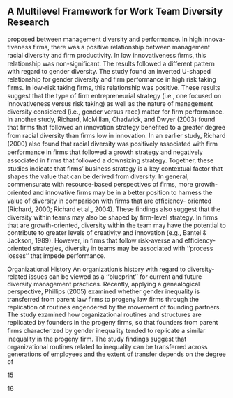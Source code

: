 ## A Multilevel Framework for Work Team Diversity Research

proposed between management diversity and performance. In high innova- tiveness ﬁrms, there was a positive relationship between management racial diversity and ﬁrm productivity. In low innovativeness ﬁrms, this relationship was non-signiﬁcant. The results followed a different pattern with regard to gender diversity. The study found an inverted U-shaped relationship for gender diversity and ﬁrm performance in high risk taking ﬁrms. In low-risk taking ﬁrms, this relationship was positive. These results suggest that the type of ﬁrm entrepreneurial strategy (i.e., one focused on innovativeness versus risk taking) as well as the nature of management diversity considered (i.e., gender versus race) matter for ﬁrm performance. In another study, Richard, McMillan, Chadwick, and Dwyer (2003) found that ﬁrms that followed an innovation strategy beneﬁted to a greater degree from racial diversity than ﬁrms low in innovation. In an earlier study, Richard (2000) also found that racial diversity was positively associated with ﬁrm performance in ﬁrms that followed a growth strategy and negatively associated in ﬁrms that followed a downsizing strategy. Together, these studies indicate that ﬁrms’ business strategy is a key contextual factor that shapes the value that can be derived from diversity. In general, commensurate with resource-based perspectives of ﬁrms, more growth-oriented and innovative ﬁrms may be in a better position to harness the value of diversity in comparison with ﬁrms that are efﬁciency- oriented (Richard, 2000; Richard et al., 2004). These ﬁndings also suggest that the diversity within teams may also be shaped by ﬁrm-level strategy. In ﬁrms that are growth-oriented, diversity within the team may have the potential to contribute to greater levels of creativity and innovation (e.g., Bantel & Jackson, 1989). However, in ﬁrms that follow risk-averse and efﬁciency-oriented strategies, diversity in teams may be associated with ‘‘process losses’’ that impede performance.

Organizational History An organization’s history with regard to diversity-related issues can be viewed as a ‘‘blueprint’’ for current and future diversity management practices. Recently, applying a genealogical perspective, Phillips (2005) examined whether gender inequality is transferred from parent law ﬁrms to progeny law ﬁrms through the replication of routines engendered by the movement of founding partners. The study examined how organizational routines and structures are replicated by founders in the progeny ﬁrms, so that founders from parent ﬁrms characterized by gender inequality tended to replicate a similar inequality in the progeny ﬁrm. The study ﬁndings suggest that organizational routines related to inequality can be transferred across generations of employees and the extent of transfer depends on the degree of

15

16